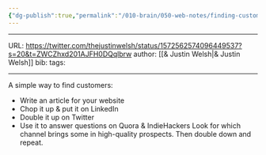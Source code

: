 ```yaml
---
{"dg-publish":true,"permalink":"/010-brain/050-web-notes/finding-customers-on-the-internet/","created":"2022-11-28T23:07:29.000-05:00","updated":"2025-04-07T23:30:31.909-04:00"}
---
```


---

URL: https://twitter.com/thejustinwelsh/status/1572562574096449537?s=20&t=ZWCZhxd201AJFH0DQqlbrw
author: [[& Justin Welsh\|& Justin Welsh]]
bib:
tags:

---

A simple way to find customers: 
- Write an article for your website 
- Chop it up & put it on LinkedIn 
- Double it up on Twitter 
- Use it to answer questions on Quora & IndieHackers Look for which channel brings some in high-quality prospects. Then double down and repeat.